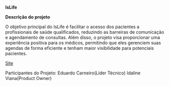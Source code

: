 **IsLife**


**Descrição do projeto**

O objetivo principal do IsLife é facilitar o acesso dos pacientes a profissionais de saúde qualificados, reduzindo as barreiras de comunicação e agendamento de consultas. Além disso, o projeto visa proporcionar uma experiência positiva para os médicos, permitindo que eles gerenciem suas agendas de forma eficiente e tenham maior visibilidade para potenciais pacientes.


<a href="https://is-life.vercel.app/">Site</a>    

Participantes do Projeto: 
Eduardo Carneiro(Líder Técnico)
Idaline Viana(Product Owner)

